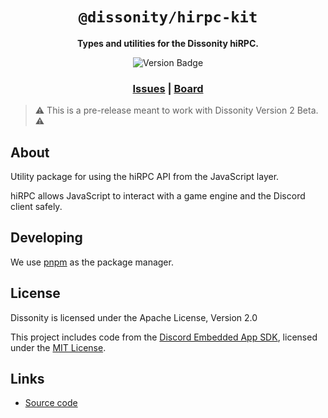 <div align="center">

  <h1><code>@dissonity/hirpc-kit</code></h1>

  <strong>Types and utilities for the Dissonity hiRPC.</strong>

  <p>
    <img src="https://img.shields.io/badge/dynamic/json?url=https%3A%2F%2Fraw.githubusercontent.com%2FFurnyr%2FDissonity%2Frefs%2Fheads%2Fdev%2Fhirpc-kit%2Fpackage.json&query=version&prefix=v&label=version&color=yellow" alt="Version Badge" />
  </p>

  <h3>
    <a href="https://github.com/Furnyr/Dissonity/issues">Issues</a>
    <span> | </span>
    <a href="https://github.com/users/Furnyr/projects/2">Board</a>
  </h3>
</div>

> ⚠️ This is a pre-release meant to work with Dissonity Version 2 Beta. ⚠️

## About

Utility package for using the hiRPC API from the JavaScript layer.

hiRPC allows JavaScript to interact with a game engine and the Discord client safely.

## Developing

We use [pnpm](https://pnpm.io) as the package manager.

## License

Dissonity is licensed under the Apache License, Version 2.0

This project includes code from the [Discord Embedded App SDK](https://github.com/discord/embedded-app-sdk), licensed under the [MIT License](MIT_LICENSE.md).

## Links

- [Source code](https://github.com/Furnyr/Dissonity/tree/dev/hirpc-kit#readme)